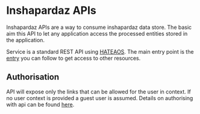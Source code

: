 # Inshapardaz APIs #

Inshapardaz APIs are a way to consume inshapardaz data store. The basic aim this API to let any application access the processed entities stored in the application.

Service is a standard REST API using [HATEAOS](https://en.wikipedia.org/wiki/HATEOAS). The main entry point is the [entry](docs/entry.md) you can follow  to get access to other resources.

## Authorisation

API will expose only the links that can be allowed for the user in context. If no user context is provided a guest user is assumed. Details on authorising with api can be found [here](docs/autorisation.md).
